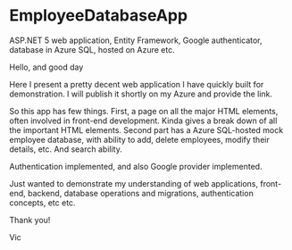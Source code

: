 # EmployeeDatabaseApp
ASP.NET 5 web application, Entity Framework, Google authenticator, database in Azure SQL, hosted on Azure etc.

Hello, and good day

Here I present a pretty decent web application I have quickly built for demonstration. I will publish it shortly on my Azure and provide the link.

So this app has few things. First, a page on all the major HTML elements, often involved in front-end development. Kinda gives a break down of all the important HTML elements.
Second part has a Azure SQL-hosted mock employee database, with ability to add, delete employees, modify their details, etc. And search ability.

Authentication implemented, and also Google provider implemented.

Just wanted to demonstrate my understanding of web applications, front-end, backend, database operations and migrations, authentication concepts, etc etc.

Thank you!

Vic
